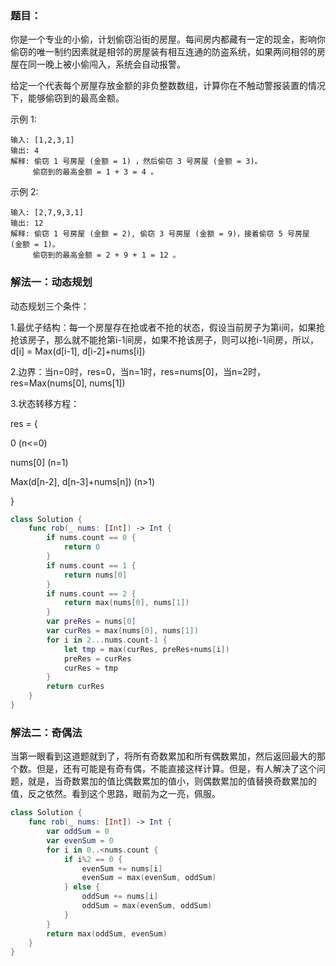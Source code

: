 ### 题目：

你是一个专业的小偷，计划偷窃沿街的房屋。每间房内都藏有一定的现金，影响你偷窃的唯一制约因素就是相邻的房屋装有相互连通的防盗系统，如果两间相邻的房屋在同一晚上被小偷闯入，系统会自动报警。

给定一个代表每个房屋存放金额的非负整数数组，计算你在不触动警报装置的情况下，能够偷窃到的最高金额。

示例 1:

```
输入: [1,2,3,1]
输出: 4
解释: 偷窃 1 号房屋 (金额 = 1) ，然后偷窃 3 号房屋 (金额 = 3)。
     偷窃到的最高金额 = 1 + 3 = 4 。
```
示例 2:

```
输入: [2,7,9,3,1]
输出: 12
解释: 偷窃 1 号房屋 (金额 = 2), 偷窃 3 号房屋 (金额 = 9)，接着偷窃 5 号房屋 (金额 = 1)。
     偷窃到的最高金额 = 2 + 9 + 1 = 12 。
```

### 解法一：动态规划

动态规划三个条件：

1.最优子结构：每一个房屋存在抢或者不抢的状态，假设当前房子为第i间，如果抢抢该房子，那么就不能抢第i-1间房，如果不抢该房子，则可以抢i-1间房，所以，d[i] = Max(d[i-1], d[i-2]+nums[i])

2.边界：当n=0时，res=0，当n=1时，res=nums[0]，当n=2时，res=Max(nums[0], nums[1])

3.状态转移方程：

res = {

0  (n<=0)

nums[0]  (n=1)

Max(d[n-2], d[n-3]+nums[n])  (n>1)

}

```swift
class Solution {
    func rob(_ nums: [Int]) -> Int {
        if nums.count == 0 {
            return 0
        }
        if nums.count == 1 {
            return nums[0]
        }
        if nums.count == 2 {
            return max(nums[0], nums[1])
        }
        var preRes = nums[0]
        var curRes = max(nums[0], nums[1])
        for i in 2...nums.count-1 {
            let tmp = max(curRes, preRes+nums[i])
            preRes = curRes
            curRes = tmp
        }
        return curRes
    }
}
```

### 解法二：奇偶法

当第一眼看到这道题就到了，将所有奇数累加和所有偶数累加，然后返回最大的那个数。但是，还有可能是有奇有偶，不能直接这样计算。但是，有人解决了这个问题，就是，当奇数累加的值比偶数累加的值小，则偶数累加的值替换奇数累加的值，反之依然。看到这个思路，眼前为之一亮，佩服。

```swift
class Solution {
    func rob(_ nums: [Int]) -> Int {
        var oddSum = 0
        var evenSum = 0
        for i in 0..<nums.count {
            if i%2 == 0 {
                evenSum += nums[i]
                evenSum = max(evenSum, oddSum)
            } else {
                oddSum += nums[i]
                oddSum = max(evenSum, oddSum)
            }
        }
        return max(oddSum, evenSum)
    }
}
```


